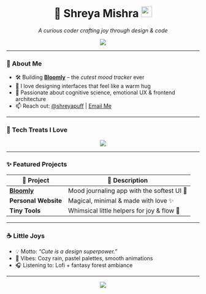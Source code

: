 <h1 align="center">🌸 Shreya Mishra <img src="https://media.giphy.com/media/hvRJCLFzcasrR4ia7z/giphy.gif" width="28" /></h1>
<p align="center"><em>A curious coder crafting joy through design & code</em></p>

<p align="center">
  <img src="https://readme-typing-svg.demolab.com?font=Quicksand&weight=500&size=22&pause=1000&color=F78DA7&center=true&vCenter=true&width=435&lines=I+love+creating+joyful+UX!;Designing+tiny+delights+🌼;Coding+with+kindness+💖;Always+learning+new+things+📚" />
</p>

---

### 🌷 About Me

- 🛠️ Building [**Bloomly**](https://github.com/shreyapuff) – the *cutest mood tracker* ever
- 🎨 I love designing interfaces that feel like a warm hug
- 🧠 Passionate about cognitive science, emotional UX & frontend architecture
- 📫 Reach out: [@shreyapuff](https://twitter.com/shreyapuff) | [Email Me](mailto:your@email.com)

---

### 🧁 Tech Treats I Love

<p align="center">
  <img src="https://skillicons.dev/icons?i=html,css,js,ts,react,tailwind,figma,vscode&perline=7" />
</p>

---

### ✨ Featured Projects

| 🌸 Project | 💖 Description |
|-----------|----------------|
| [**Bloomly**](https://github.com/shreyapuff) | Mood journaling app with the softest UI 🍃 |
| **Personal Website** | Magical, minimal & made with love ✨ |
| **Tiny Tools** | Whimsical little helpers for joy & flow 🔧 |

---

### ☕ Little Joys

- 💡 Motto: *“Cute is a design superpower.”*
- 🍵 Vibes: Cozy rain, pastel palettes, smooth animations
- 🎧 Listening to: Lofi + fantasy forest ambiance

---

<p align="center">
  <img src="https://capsule-render.vercel.app/api?type=waving&color=FEC8D8&height=100&section=footer"/>
</p>
